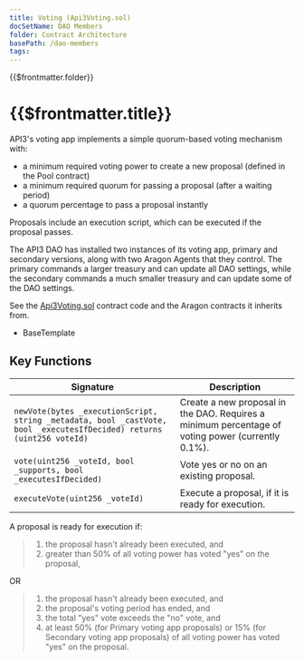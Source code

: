 ```yaml
---
title: Voting (Api3Voting.sol)
docSetName: DAO Members
folder: Contract Architecture
basePath: /dao-members
tags:
---
```


<TitleSpan>{{$frontmatter.folder}}</TitleSpan>

# {{$frontmatter.title}}

<TocHeader />
<TOC class="table-of-contents" :include-level="[2,3]" />

API3's voting app implements a simple quorum-based voting mechanism with:

- a minimum required voting power to create a new proposal (defined in the Pool
  contract)
- a minimum required quorum for passing a proposal (after a waiting period)
- a quorum percentage to pass a proposal instantly

Proposals include an execution script, which can be executed if the proposal
passes.

The API3 DAO has installed two instances of its voting app, primary and
secondary versions, along with two Aragon Agents that they control. The primary
commands a larger treasury and can update all DAO settings, while the secondary
commands a much smaller treasury and can update some of the DAO settings.

See the
[Api3Voting.sol](https://github.com/api3dao/api3-dao/blob/main/packages/api3-voting/contracts/Api3Voting.sol)
contract code and the Aragon contracts it inherits from.

- BaseTemplate

## Key Functions

| Signature                                                                                                             | Description                                                                                       |
| --------------------------------------------------------------------------------------------------------------------- | ------------------------------------------------------------------------------------------------- |
| `newVote(bytes _executionScript, string _metadata, bool _castVote, bool _executesIfDecided) returns (uint256 voteId)` | Create a new proposal in the DAO. Requires a minimum percentage of voting power (currently 0.1%). |
| `vote(uint256 _voteId, bool _supports, bool _executesIfDecided)`                                                      | Vote yes or no on an existing proposal.                                                           |
| `executeVote(uint256 _voteId)`                                                                                        | Execute a proposal, if it is ready for execution.                                                 |

A proposal is ready for execution if:

> 1. the proposal hasn't already been executed, and
> 2. greater than 50% of all voting power has voted "yes" on the proposal,

OR

> 1. the proposal hasn't already been executed, and
> 2. the proposal's voting period has ended, and
> 3. the total "yes" vote exceeds the "no" vote, and
> 4. at least 50% (for Primary voting app proposals) or 15% (for Secondary
>    voting app proposals) of all voting power has voted "yes" on the proposal.
